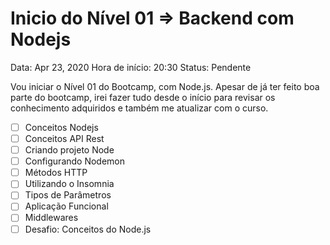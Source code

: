 # Inicio do Nível 01 ⇒ Backend com Nodejs

Data: Apr 23, 2020
Hora de início: 20:30
Status: Pendente

Vou iniciar o Nível 01 do Bootcamp, com Node.js. Apesar de já ter feito boa parte do bootcamp, irei fazer tudo desde o início para revisar os conhecimento adquiridos e também me atualizar com o curso.

- [ ]  Conceitos Nodejs
- [ ]  Conceitos API Rest
- [ ]  Criando projeto Node
- [ ]  Configurando Nodemon
- [ ]  Métodos HTTP
- [ ]  Utilizando o Insomnia
- [ ]  Tipos de Parâmetros
- [ ]  Aplicação Funcional
- [ ]  Middlewares
- [ ]  Desafio: Conceitos do Node.js